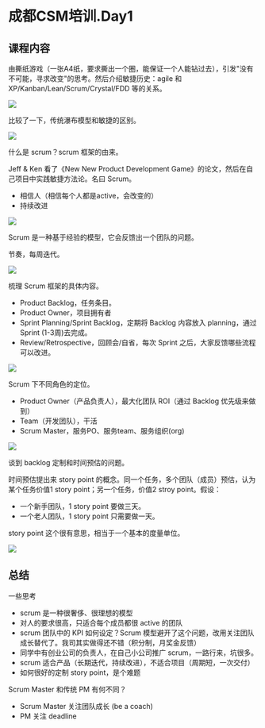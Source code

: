 # 成都CSM培训.Day1

## 课程内容

由撕纸游戏（一张A4纸，要求撕出一个圈，能保证一个人能钻过去），引发"没有不可能，寻求改变"的思考。然后介绍敏捷历史：agile 和 XP/Kanban/Lean/Scrum/Crystal/FDD 等的关系。

![](2018_04_13_scrum_master_day_1_image_01.png)

比较了一下，传统瀑布模型和敏捷的区别。

![](2018_04_13_scrum_master_day_1_image_02.png)

什么是 scrum？scrum 框架的由来。

Jeff & Ken 看了《New New Product Development Game》的论文，然后在自己项目中实践敏捷方法论。名曰 Scrum。

 * 相信人（相信每个人都是active，会改变的）
 * 持续改进

![](2018_04_13_scrum_master_day_1_image_03.png)

Scrum 是一种基于经验的模型，它会反馈出一个团队的问题。

节奏，每周迭代。

![](2018_04_13_scrum_master_day_1_image_04.png)

梳理 Scrum 框架的具体内容。

 * Product Backlog，任务条目。
 * Product Owner，项目拥有者
 * Sprint Planning/Sprint Backlog，定期将 Backlog 内容放入 planning，通过 Sprint (1-3周)去完成。
 * Review/Retrospective，回顾会/自省，每次 Sprint 之后，大家反馈哪些流程可以改进。

![](2018_04_13_scrum_master_day_1_image_05.png)

Scrum 下不同角色的定位。

 * Product Owner（产品负责人），最大化团队 ROI（通过 Backlog 优先级来做到）
 * Team（开发团队），干活
 * Scrum Master，服务PO、服务team、服务组织(org)

![](2018_04_13_scrum_master_day_1_image_06.png)

谈到 backlog 定制和时间预估的问题。

时间预估提出来 story point 的概念。同一个任务，多个团队（成员）预估，认为某个任务价值1 story point；另一个任务，价值2 stroy point。假设：

 * 一个新手团队，1 story point 要做三天。
 * 一个老人团队，1 story point 只需要做一天。

story point 这个很有意思，相当于一个基本的度量单位。

![](2018_04_13_scrum_master_day_1_image_07.png)

## 总结

一些思考

 * scrum 是一种很奢侈、很理想的模型
 * 对人的要求很高，只适合每个成员都很 active 的团队
 * scrum 团队中的 KPI 如何设定？Scrum 模型避开了这个问题，改用关注团队成长替代了。我司其实做得还不错（积分制，月奖金反馈）
 * 同学中有创业公司的负责人，在自己小公司推广 scrum，一路行来，坑很多。
 * scrum 适合产品（长期迭代，持续改进），不适合项目（周期短，一次交付）
 * 如何很好的定制 story point，是个难题

Scrum Master 和传统 PM 有何不同？

 * Scrum Master 关注团队成长 (be a coach)
 * PM 关注 deadline
